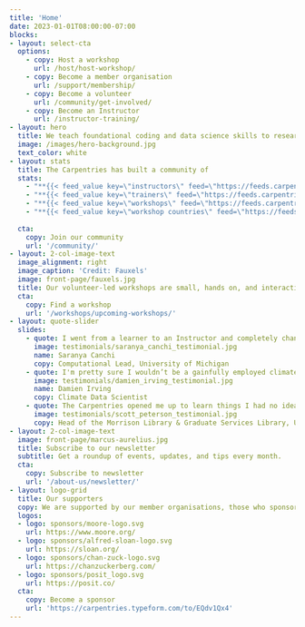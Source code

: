 ```yaml
---
title: 'Home'
date: 2023-01-01T08:00:00-07:00
blocks:
- layout: select-cta
  options:
    - copy: Host a workshop
      url: /host/host-workshop/
    - copy: Become a member organisation
      url: /support/membership/
    - copy: Become a volunteer
      url: /community/get-involved/
    - copy: Become an Instructor
      url: /instructor-training/
- layout: hero
  title: We teach foundational coding and data science skills to researchers worldwide.
  image: /images/hero-background.jpg
  text_color: white
- layout: stats
  title: The Carpentries has built a community of
  stats:
    - "**{{< feed_value key=\"instructors\" feed=\"https://feeds.carpentries.org/website_stats.json\" >}}** Instructors"
    - "**{{< feed_value key=\"trainers\" feed=\"https://feeds.carpentries.org/website_stats.json\" >}}** Trainers"
    - "**{{< feed_value key=\"workshops\" feed=\"https://feeds.carpentries.org/website_stats.json\" >}}** Workshops"
    - "**{{< feed_value key=\"workshop countries\" feed=\"https://feeds.carpentries.org/website_stats.json\" >}}** Countries"
 
  cta:
    copy: Join our community
    url: '/community/'
- layout: 2-col-image-text
  image_alignment: right
  image_caption: 'Credit: Fauxels'
  image: front-page/fauxels.jpg
  title: Our volunteer-led workshops are small, hands on, and interactive.
  cta:
    copy: Find a workshop
    url: '/workshops/upcoming-workshops/'
- layout: quote-slider
  slides:
    - quote: I went from a learner to an Instructor and completely changed the trajectory of my career. It helped me find my people. ❤️
      image: testimonials/saranya_canchi_testimonial.jpg
      name: Saranya Canchi
      copy: Computational Lead, University of Michigan
    - quote: I'm pretty sure I wouldn’t be a gainfully employed climate scientist without The Carpentries. 
      image: testimonials/damien_irving_testimonial.jpg
      name: Damien Irving
      copy: Climate Data Scientist
    - quote: The Carpentries opened me up to learn things I had no idea I wanted to learn or could learn. It introduced me to a great community that made this possible.
      image: testimonials/scott_peterson_testimonial.jpg
      copy: Head of the Morrison Library & Graduate Services Library, University of California, Berkeley
- layout: 2-col-image-text
  image: front-page/marcus-aurelius.jpg
  title: Subscribe to our newsletter
  subtitle: Get a roundup of events, updates, and tips every month.
  cta:
    copy: Subscribe to newsletter
    url: '/about-us/newsletter/'
- layout: logo-grid
  title: Our supporters
  copy: We are supported by our member organisations, those who sponsor workshops, as well as grants and donations from various sources.
  logos:
  - logo: sponsors/moore-logo.svg
    url: https://www.moore.org/
  - logo: sponsors/alfred-sloan-logo.svg
    url: https://sloan.org/
  - logo: sponsors/chan-zuck-logo.svg
    url: https://chanzuckerberg.com/
  - logo: sponsors/posit_logo.svg
    url: https://posit.co/
  cta:
    copy: Become a sponsor
    url: 'https://carpentries.typeform.com/to/EQdv1Qx4'
---
```

